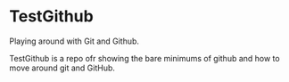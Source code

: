 # TestGithub

Playing around with Git and Github.

TestGithub is a repo ofr showing the bare minimums of github and how to move around git and GitHub.
